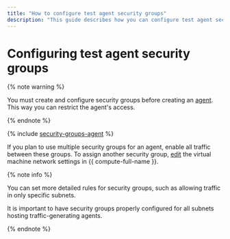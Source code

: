 ```yaml
---
title: "How to configure test agent security groups"
description: "This guide describes how you can configure test agent security groups."
---
```


# Configuring test agent security groups

{% note warning %}

You must create and configure security groups before creating an [agent](../concepts/agent.md). This way you can restrict the agent's access.

{% endnote %}

{% include [security-groups-agent](../../_includes/load-testing/security-groups-agent.md) %}

If you plan to use multiple security groups for an agent, enable all traffic between these groups.
To assign another security group, [edit](../../compute/operations/vm-control/vm-update.md) the virtual machine network settings in {{ compute-full-name }}.

{% note info %}

You can set more detailed rules for security groups, such as allowing traffic in only specific subnets.

It is important to have security groups properly configured for all subnets hosting traffic-generating agents.

{% endnote %}

